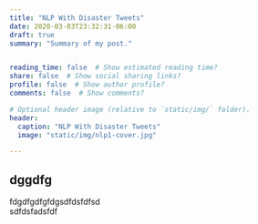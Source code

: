 ```yaml
---
title: "NLP With Disaster Tweets"
date: 2020-03-03T23:32:31-06:00
draft: true
summary: "Summary of my post."


reading_time: false  # Show estimated reading time?
share: false  # Show social sharing links?
profile: false  # Show author profile?
comments: false  # Show comments?

# Optional header image (relative to `static/img/` folder).
header:
  caption: "NLP With Disaster Tweets"
  image: "static/img/nlp1-cover.jpg"

---
```



## dggdfg

  fdgdfgdfgfdgsdfdsfdfsd   
  sdfdsfadsfdf